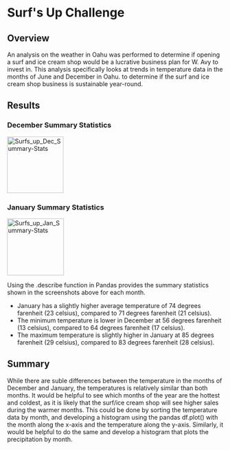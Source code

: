 # Surf's Up Challenge
## Overview
An analysis on the weather in Oahu was performed to determine if opening a surf and ice cream shop would be a lucrative business plan for W. Avy to invest in. This analysis specifically looks at trends in temperature data in the months of June and December in Oahu. to determine if the surf and ice cream shop business is sustainable year-round.

## Results
### December Summary Statistics
<img width="131" alt="Surfs_up_Dec_Summary-Stats" src="https://user-images.githubusercontent.com/69849998/116815284-c9f22d80-ab2a-11eb-9aa6-85b247b95044.png">

### January Summary Statistics
<img width="132" alt="Surfs_up_Jan_Summary-Stats" src="https://user-images.githubusercontent.com/69849998/116815287-cd85b480-ab2a-11eb-91df-69a827a52a8d.png">

Using the .describe function in Pandas provides the summary statistics shown in the screenshots above for each month. 
* January has a slightly higher average temperature of 74 degrees farenheit (23 celsius), compared to 71 degrees farenheit (21 celsius).
* The minimum temperature is lower in December at 56 degrees farenheit (13 celsius), compared to 64 degrees farenheit (17 celsius).
* The maximum temperature is slightly higher in January at 85 degrees farenheit (29 celsius), compared to 83 degrees farenheit (28 celsius).

## Summary
While there are suble differences between the temperature in the months of December and January, the temperatures is relatively similar than both months. It would be helpful to see which months of the year are the hottest and coldest, as it is likely that the surf/ice cream shop will see higher sales during the warmer months. This could be done by sorting the temperature data by month, and developing a histogram using the pandas df.plot() with the month along the x-axis and the temperature along the y-axis. Similarly, it would be helpful to do the same and develop a histogram that plots the precipitation by month. 
